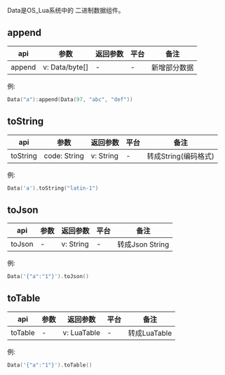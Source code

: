 Data是OS_Lua系统中的 二进制数据组件。


## append
| api  |参数   |返回参数   |平台   |备注|
| ------------ | ------------ | ------------ | ------------ | ------------ |
|   append     |   v: Data/byte[]   |  -   |   -  | 新增部分数据  |

例:
```lua
Data("a"):append(Data(97, "abc", "def"))
```

## toString
| api  |参数   |返回参数   |平台   |备注|
| ------------ | ------------ | ------------ | ------------ |------------ |
|   toString   |  code: String    | v: String    |   -  |   转成String(编码格式)    |

例:
```lua
Data('a').toString("latin-1")
```

## toJson
| api  |参数   |返回参数   |平台   |备注|
| ------------ | ------------ | ------------ | ------------ |------------ |
|  toJson      |   -   |  v: String   |   -  |   转成Json String    |

例:
```lua
Data('{"a":"1"}').toJson()
```

## toTable
| api  |参数   |返回参数   |平台   |备注|
| ------------ | ------------ | ------------ | ------------ |------------ |
|    toTable    |   -   |  v: LuaTable   |   -  |   转成LuaTable    |

例:
```lua
Data('{"a":"1"}').toTable()
```



